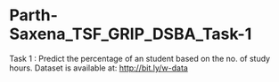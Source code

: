 # Parth-Saxena_TSF_GRIP_DSBA_Task-1
Task 1 : Predict the percentage of an student based on the no. of study hours.
Dataset is available at: http://bit.ly/w-data
